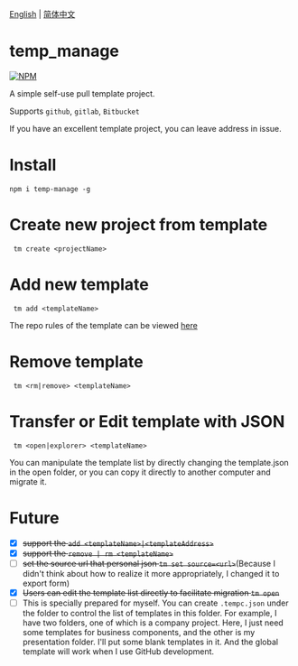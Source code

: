 
<p>
  <a href="https://github.com/wegi8/temp_manage/blob/main/README.md">English</a> | 
  <a href="https://github.com/wegi8/temp_manage/blob/main/README.zh.md">简体中文</a>
</p>

# temp_manage

[![NPM](https://nodei.co/npm/temp-manage.png?downloads=true&downloadRank=true&stars=true)](https://nodei.co/npm/temp-manage/)

A simple self-use pull template project.

Supports `github`, `gitlab`, `Bitbucket`

If you have an excellent template project, you can leave address in issue.

# Install

```shell
npm i temp-manage -g
```

# Create new project from template

```shell
 tm create <projectName>
```

# Add new template

```shell
 tm add <templateName>
```

The repo rules of the template can be viewed [here](https://www.npmjs.com/package/download-git-repo)

# Remove template

```shell
 tm <rm|remove> <templateName>
```

# Transfer or Edit template with JSON

```shell
 tm <open|explorer> <templateName>
```

You can manipulate the template list by directly changing the template.json in the open folder, or you can copy it directly to another computer and migrate it.

# Future

- [x] ~~support the `add <templateName>|<templateAddress>`~~
- [x] ~~support the `remove | rm <templateName>`~~
- [ ] ~~set the source url that personal json `tm set source=<url>`~~(Because I didn't think about how to realize it more appropriately, I changed it to export form)
- [x] ~~Users can edit the template list directly to facilitate migration `tm open`~~
- [ ] This is specially prepared for myself. You can create `.tempc.json` under the folder to control the list of templates in this folder. For example, I have two folders, one of which is a company project. Here, I just need some templates for business components, and the other is my presentation folder. I'll put some blank templates in it. And the global template will work when I use GitHub development.
